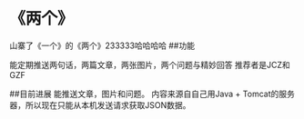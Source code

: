 # 《两个》

山寨了《一个》的《两个》233333哈哈哈哈
##功能

能定期推送两句话，两篇文章，两张图片，两个问题与精妙回答
推荐者是JCZ和GZF

##目前进展
能推送文章，图片和问题。
内容来源自自己用Java + Tomcat的服务器，所以现在只能从本机发送请求获取JSON数据。

